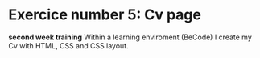 # Exercice number 5: Cv page
**second week training**
Within a learning enviroment (BeCode) I create my Cv with HTML, CSS and CSS layout.  
